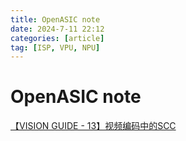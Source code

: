 ```yaml
---
title: OpenASIC note
date: 2024-7-11 22:12
categories: [article]
tag: [ISP, VPU, NPU]
---
```


# OpenASIC note
[【VISION GUIDE - 13】视频编码中的SCC](https://mp.weixin.qq.com/s/O5jkaCddgy9WVwVhmr4NXg)